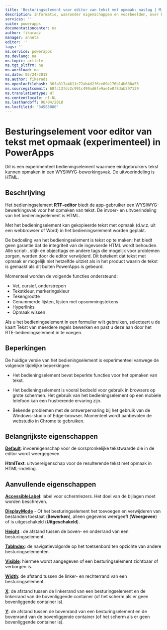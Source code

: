 ```yaml
---
title: 'Besturingselement voor editor van tekst met opmaak: naslag | Microsoft Docs'
description: Informatie, waaronder eigenschappen en voorbeelden, over het besturingselement voor de editor van tekst met opmaak
services: ''
suite: powerapps
documentationcenter: na
author: fikaradz
manager: anneta
editor: ''
tags: ''
ms.service: powerapps
ms.devlang: na
ms.topic: article
ms.tgt_pltfrm: na
ms.workload: na
ms.date: 05/24/2018
ms.author: fikaradz
ms.openlocfilehash: 36fa317a4611c72ab4d2f6ce09e176b14b688a55
ms.sourcegitcommit: 68fc13fdc2c991c499ad6fe9ae1e0f8dab597139
ms.translationtype: HT
ms.contentlocale: nl-NL
ms.lasthandoff: 06/04/2018
ms.locfileid: "34585080"
---
```

# <a name="rich-text-editor-control-experimental-in-powerapps"></a>Besturingselement voor editor van tekst met opmaak (experimenteel) in PowerApps
Dit is een experimenteel bedieningselement waarmee eindgebruikers tekst kunnen opmaken in een WYSIWYG-bewerkingsvak.  De uitvoerindeling is HTML.

## <a name="description"></a>Beschrijving
Het bedieningselement **RTF-editor** biedt de app-gebruiker een WYSIWYG-bewerkingsvak voor het opmaken van tekst.  De invoer- en uitvoerindeling van het bedieningselement is HTML.

Met het bedieningselement kan gekopieerde tekst met opmaak (d.w.z. uit een webbrowser of Word) in het bedieningselement worden geplakt.  

De bedoeling van het bedieningselement is tekst op te maken; het biedt geen garantie dat de integriteit van de ingevoerde HTML wordt behouden.  Alle script-, stijl- en objecttags en andere tags die mogelijk voor problemen zorgen, worden door de editor verwijderd.  Dit betekent dat tekst met opmaak er mogelijk niet hetzelfde uitziet als in het product waarin de tekst is gemaakt als dit buiten PowerApps is gebeurd.

Momenteel worden de volgende functies ondersteund:
- Vet, cursief, onderstrepen
- Tekstkleur, markeringskleur
- Tekengrootte
- Genummerde lijsten, lijsten met opsommingstekens
- Hyperlinks
- Opmaak wissen

Als u het bedieningselement in een formulier wilt gebruiken, selecteert u de kaart Tekst van meerdere regels bewerken en past u deze aan door het RTE-bedieningselement in te voegen.

## <a name="limitations"></a>Beperkingen
De huidige versie van het bedieningselement is experimenteel vanwege de volgende tijdelijke beperkingen:
- Het bedieningselement bevat beperkte functies voor het opmaken van tekst.  

- Het bedieningselement is vooral bedoeld voor gebruik in browsers op grote schermen.  Het gebruik van het bedieningselement op een mobiele telefoon kan een frustrerende ervaring zijn.

- Bekende problemen met de ontwerpervaring bij het gebruik van de Windows-studio of Edge-browser.  Momenteel wordt aanbevolen de webstudio in Chrome te gebruiken.


## <a name="key-properties"></a>Belangrijkste eigenschappen
**[Default](properties-core.md)**: invoereigenschap voor de oorspronkelijke tekstwaarde die in de editor wordt weergegeven.

**HtmlText**: uitvoereigenschap voor de resulterende tekst met opmaak in HTML-indeling.



## <a name="additional-properties"></a>Aanvullende eigenschappen
**[AccessibleLabel](properties-accessibility.md)**: label voor schermlezers. Het doel van de bijlagen moet worden beschreven.

**[DisplayMode](properties-core.md)** - Of het besturingselement het toevoegen en verwijderen van bestanden toestaat (**Bewerken**), alleen gegevens weergeeft (**Weergeven**) of is uitgeschakeld (**Uitgeschakeld**).

**[Height](properties-size-location.md)** : de afstand tussen de boven- en onderrand van een besturingselement.

**[TabIndex](properties-accessibility.md)**: de navigatievolgorde op het toetsenbord ten opzichte van andere besturingselementen.

**[Visible](properties-core.md)**: hiermee wordt aangegeven of een besturingselement zichtbaar of verborgen is.

**[Width](properties-size-location.md)**: de afstand tussen de linker- en rechterrand van een besturingselement.

**[X](properties-size-location.md)**: de afstand tussen de linkerrand van een besturingselement en de linkerrand van de bovenliggende container (of het scherm als er geen bovenliggende container is).

**[Y](properties-size-location.md)**: de afstand tussen de bovenrand van een besturingselement en de bovenrand van de bovenliggende container (of het scherm als er geen bovenliggende container is).
